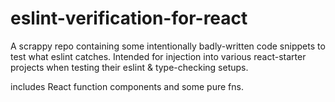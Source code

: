 # eslint-verification-for-react

A scrappy repo containing some intentionally badly-written code snippets to test what eslint catches.  Intended for injection into various react-starter projects when testing their eslint & type-checking setups.

includes React function components and some pure fns.


